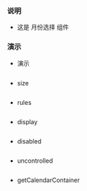 ### 说明

*   这是 月份选择 组件

### 演示

*   演示

```js {"codepath": "month.jsx"}
```

*   size

```js {"codepath": "month-size.jsx"}
```

*   rules

```js {"codepath": "month-rules.jsx"}
```

*   display

```js {"codepath": "month-display.jsx"}
```

*   disabled

```js {"codepath": "month-disabled.jsx"}
```

*   uncontrolled

```js {"codepath": "month-uncontrolled.jsx"}
```

*   getCalendarContainer

```js {"codepath": "month-getcalendarcontainer.jsx"}
```

